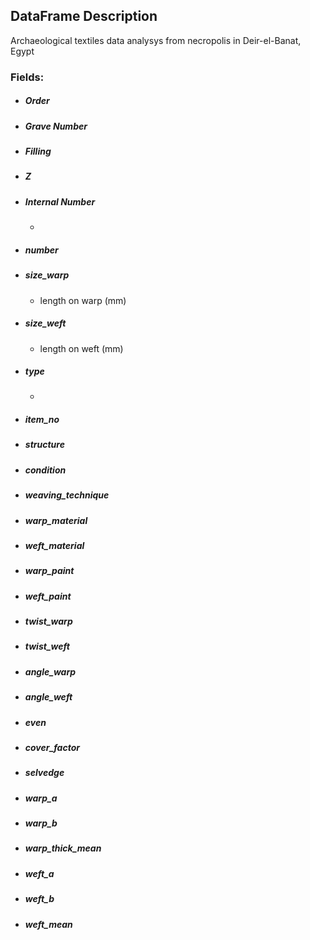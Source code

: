 ## DataFrame Description

Archaeological textiles data analysys from necropolis in Deir-el-Banat, Egypt

### Fields:

* ##### Order
* ##### Grave Number
* ##### Filling
* ##### Z
* ##### Internal Number
  -
* ##### number
* ##### size_warp
  - length on warp (mm)
* ##### size_weft
  - length on weft (mm)
* ##### type
  -
* ##### item_no
* ##### structure
* ##### condition
* ##### weaving_technique
* ##### warp_material
* ##### weft_material
* ##### warp_paint
* ##### weft_paint
* ##### twist_warp
* ##### twist_weft
* ##### angle_warp
* ##### angle_weft
* ##### even
* ##### cover_factor
* ##### selvedge
* ##### warp_a
* ##### warp_b
* ##### warp_thick_mean
* ##### weft_a
* ##### weft_b
* ##### weft_mean

